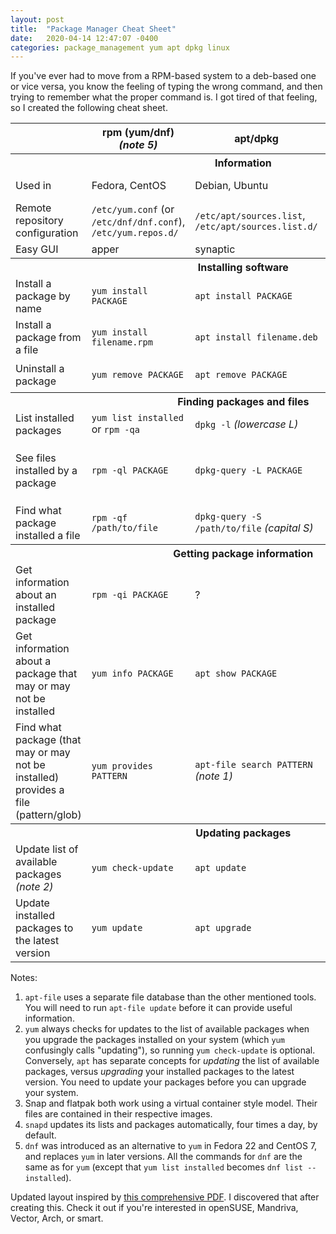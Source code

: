 ```yaml
---
layout: post
title:  "Package Manager Cheat Sheet"
date:   2020-04-14 12:47:07 -0400
categories: package_management yum apt dpkg linux
---
```

If you've ever had to move from a RPM-based system to a deb-based one or vice versa, you know the feeling of typing the wrong command, and then trying to remember what the proper command is. I got tired of that feeling, so I created the following cheat sheet.

<table>
<thead>
    <tr>
        <th class="description"></th>
        <th class="yum">rpm (yum/dnf) <em>(note 5)</em></th>
        <th class="apt">apt/dpkg</th>
        <th class="snap">snap</th>
        <th class="flatpak">flatpak</th>
    </tr>
</thead>
<tbody>
<tr>
    <th colspan="6">Information</th>
</tr>
<tr>
    <td class="description">Used in</td>
    <td class="yum">Fedora, CentOS</td>
    <td class="apt">Debian, Ubuntu</td>
    <td class="snap">Ubuntu ≥18</td>
    <td class="flatpak">User-added</td>
</tr>
<tr>
    <td class="description">Remote repository configuration</td>
    <td class="yum"><code>/etc/yum.conf</code> (or <code>/etc/dnf/dnf.conf</code>), <code>/etc/yum.repos.d/</code></td>
    <td class="apt"><code>/etc/apt/sources.list</code>, <code>/etc/apt/sources.list.d/</code></td>
    <td class="snap">?</td>
    <td class="flatpak">Via command line: <code>flatpak remote-add</code></td>
</tr>
<tr>
    <td class="description">Easy GUI</td>
    <td class="yum">apper</td>
    <td class="apt">synaptic</td>
    <td class="snap">?</td>
    <td class="flatpak">?</td>
</tr>

<tr>
    <th colspan="6">Installing software</th>
</tr>
<tr>
    <td class="description">Install a package by name</td>
    <td class="yum"><code>yum install PACKAGE</code></td>
    <td class="apt"><code>apt install PACKAGE</code></td>
    <td class="snap"><code>snap install PACKAGE</code></td>
    <td class="flatpak"><code>flatpak install REMOTENAME com.company.PACKAGE</code></td>
</tr>
<tr>
    <td class="description">Install a package from a file</td>
    <td class="yum"><code>yum install filename.rpm</code></td>
    <td class="apt"><code>apt install filename.deb</code></td>
    <td class="snap">?</td>
    <td class="flatpak">?</td>
</tr>
<tr>
    <td class="description">Uninstall a package</td>
    <td class="yum"><code>yum remove PACKAGE</code></td>
    <td class="apt"><code>apt remove PACKAGE</code></td>
    <td class="snap"><code>snap remove PACKAGE</code></td>
    <td class="flatpak"><code>flatpak uninstall com.company.App</code></td>
</tr>

<tr>
    <th colspan="6">Finding packages and files</th>
</tr>
<tr>
    <td class="description">List installed packages</td>
    <td class="yum"><code>yum list installed</code> or <code>rpm -qa</code></td>
    <td class="apt"><code>dpkg -l</code> <em>(lowercase L)</em></td>
    <td class="snap"><code>snap list</code></td>
    <td class="flatpak"><code>flatpak list</code></td>
</tr>
<tr>
    <td class="description">See files installed by a package</td>
    <td class="yum"><code>rpm -ql PACKAGE</code></td>
    <td class="apt"><code>dpkg-query -L PACKAGE</code></td>
    <td class="snap">N/A; see <code>/snap</code> <em>(note 3)</em></td>
    <td class="flatpak">N/A <em>(note 3)</em></td>
</tr>
<tr>
    <td class="description">Find what package installed a file</td>
    <td class="yum"><code>rpm -qf /path/to/file</code></td>
    <td class="apt"><code>dpkg-query -S /path/to/file</code> <em>(capital S)</em></td>
    <td class="snap">?</td>
    <td class="flatpak">?</td>
</tr>

<tr>
    <th colspan="6">Getting package information</th>
</tr>
<tr>
    <td class="description">Get information about an installed package</td>
    <td class="yum"><code>rpm -qi PACKAGE</code></td>
    <td class="apt">?</td>
    <td class="snap">?</td>
    <td class="flatpak"><code>flatpak info com.company.App</code></td>
</tr>
<tr>
    <td class="description">Get information about a package that may or may not be installed</td>
    <td class="yum"><code>yum info PACKAGE</code></td>
    <td class="apt"><code>apt show PACKAGE</code></td>
    <td class="snap"><code>snap info PACKAGE</code></td>
    <td class="flatpak">?</td>
</tr>
<tr>
    <td class="description">Find what package (that may or may not be installed) provides a file (pattern/glob)</td>
    <td class="yum"><code>yum provides PATTERN</code></td>
    <td class="apt"><code>apt-file search PATTERN</code> <em>(note 1)</em></td>
    <td class="snap">?</td>
    <td class="flatpak">?</td>
</tr>

<tr>
    <th colspan="6">Updating packages</th>
</tr>
<tr>
    <td class="description">Update list of available packages <em>(note 2)</em></td>
    <td class="yum"><code>yum check-update</code></td>
    <td class="apt"><code>apt update</code></td>
    <td class="snap">N/A</td>
    <td class="flatpak">N/A</td>
</tr>
<tr>
    <td class="description">Update installed packages to the latest version</td>
    <td class="yum"><code>yum update</code></td>
    <td class="apt"><code>apt upgrade</code></td>
    <td class="snap"><code>snap refresh</code> <em>(note 4)</em></td>
    <td class="flatpak"><code>flatpak update</code></td>
</tr>

</tbody>
</table>

Notes:

1. `apt-file` uses a separate file database than the other mentioned tools. You will need to run `apt-file update` before it can provide useful information.
2. `yum` always checks for updates to the list of available packages when you upgrade the packages installed on your system (which `yum` confusingly calls "updating"), so running `yum check-update` is optional. Conversely, `apt` has separate concepts for _updating_ the list of available packages, versus _upgrading_ your installed packages to the latest version. You need to update your packages before you can upgrade your system.
3. Snap and flatpak both work using a virtual container style model. Their files are contained in their respective images.
4. `snapd` updates its lists and packages automatically, four times a day, by default.
5. `dnf` was introduced as an alternative to `yum` in Fedora 22 and CentOS 7, and replaces `yum` in later versions. All the commands for `dnf` are the same as for `yum` (except that `yum list installed` becomes `dnf list --installed`).

Updated layout inspired by [this comprehensive PDF](http://johnmeister.com/linux/PDF-info/PackageManagementCheatSheet.pdf). I discovered that after creating this. Check it out if you're interested in openSUSE, Mandriva, Vector, Arch, or smart.
